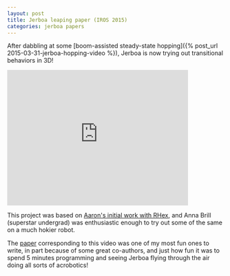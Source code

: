 ```yaml
---
layout: post
title: Jerboa leaping paper (IROS 2015)
categories: jerboa papers
---
```


After dabbling at some [boom-assisted steady-state hopping]({% post_url 2015-03-31-jerboa-hopping-video %}), Jerboa is now trying out transitional behaviors in 3D!

<iframe width="420" height="315" src="https://www.youtube.com/embed/0p-ye6bSqbc" frameborder="0" allowfullscreen></iframe>

This project was based on [Aaron's initial work with RHex](http://kodlab.seas.upenn.edu/Aaron/ICRA2013), and Anna Brill (superstar undergrad) was enthusiastic enough to try out some of the same on a much hokier robot. 

The [paper](https://scholar.google.com/citations?view_op=view_citation&hl=en&user=m-A4ZdEAAAAJ&sortby=pubdate&citation_for_view=m-A4ZdEAAAAJ:IRz6iEL74y4C) corresponding to this video was one of my most fun ones to write, in part because of some great co-authors, and just how fun it was to spend 5 minutes programming and seeing Jerboa flying through the air doing all sorts of acrobotics!